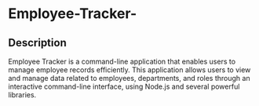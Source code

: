 # Employee-Tracker-

## Description
Employee Tracker is a command-line application that enables users to manage employee records efficiently. This application allows users to view and manage data related to employees, departments, and roles through an interactive command-line interface, using Node.js and several powerful libraries.
